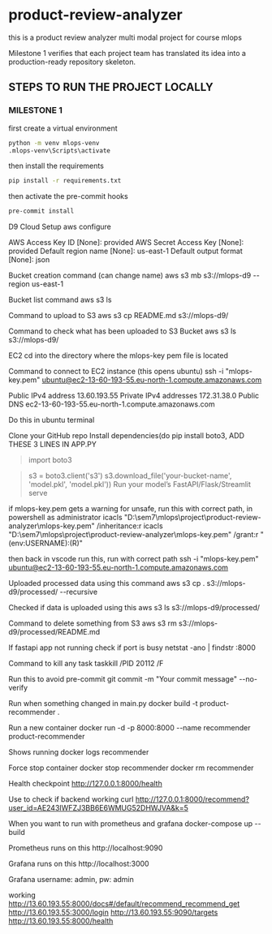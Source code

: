 # product-review-analyzer
this is a product review analyzer multi modal project for course mlops

Milestone 1 verifies that each project team has translated its idea into a production-ready
repository skeleton.

## STEPS TO RUN THE PROJECT LOCALLY

### MILESTONE 1
first create a virtual environment
```bash
python -m venv mlops-venv
.mlops-venv\Scripts\activate
```
then install the requirements
```bash
pip install -r requirements.txt
```
then activate the pre-commit hooks
```bash
pre-commit install
```

D9 Cloud Setup
aws configure

AWS Access Key ID [None]: provided
AWS Secret Access Key [None]: provided
Default region name [None]: us-east-1
Default output format [None]: json

Bucket creation command (can change name)
aws s3 mb s3://mlops-d9 --region us-east-1

Bucket list command
aws s3 ls

Command to upload to S3
aws s3 cp README.md s3://mlops-d9/ 

Command to check what has been uploaded to S3 Bucket
aws s3 ls s3://mlops-d9/

EC2
cd into the directory where the mlops-key pem file is located

Command to connect to EC2 instance (this opens ubuntu)
ssh -i "mlops-key.pem" ubuntu@ec2-13-60-193-55.eu-north-1.compute.amazonaws.com

Public IPv4 address 13.60.193.55
Private IPv4 addresses 172.31.38.0
Public DNS ec2-13-60-193-55.eu-north-1.compute.amazonaws.com

Do this in ubuntu terminal

Clone your GitHub repo
Install dependencies(do pip install boto3,
ADD THESE 3 LINES IN APP.PY
>import boto3

>s3 = boto3.client('s3')
>s3.download_file('your-bucket-name', 'model.pkl', 'model.pkl'))
Run your model’s FastAPI/Flask/Streamlit serve

if mlops-key.pem gets a warning for unsafe, run this with correct path, in powershell as administrator
icacls "D:\sem7\mlops\project\product-review-analyzer\mlops-key.pem" /inheritance:r
icacls "D:\sem7\mlops\project\product-review-analyzer\mlops-key.pem" /grant:r "$($env:USERNAME):(R)"

then back in vscode run this, run with correct path
ssh -i "mlops-key.pem" ubuntu@ec2-13-60-193-55.eu-north-1.compute.amazonaws.com

Uploaded processed data using this command
aws s3 cp . s3://mlops-d9/processed/ --recursive

Checked if data is uploaded using this
aws s3 ls s3://mlops-d9/processed/

Command to delete something from S3
aws s3 rm s3://mlops-d9/processed/README.md

If fastapi app not running check if port is busy
netstat -ano | findstr :8000

Command to kill any task
taskkill /PID 20112 /F

Run this to avoid pre-commit
git commit -m "Your commit message" --no-verify

Run when something changed in main.py
docker build -t product-recommender .

Run a new container
docker run -d -p 8000:8000 --name recommender product-recommender

Shows running
docker logs recommender

Force stop container
docker stop recommender
docker rm recommender

Health checkpoint
http://127.0.0.1:8000/health

Use to check if backend working
curl http://127.0.0.1:8000/recommend?user_id=AE243IWFZJ3BB6E6WMUG52DHWJVA&k=5

When you want to run with prometheus and grafana
docker-compose up --build

Prometheus runs on this
http://localhost:9090

Grafana runs on this
http://localhost:3000

Grafana username: admin, pw: admin

working
http://13.60.193.55:8000/docs#/default/recommend_recommend_get
http://13.60.193.55:3000/login
http://13.60.193.55:9090/targets
http://13.60.193.55:8000/health